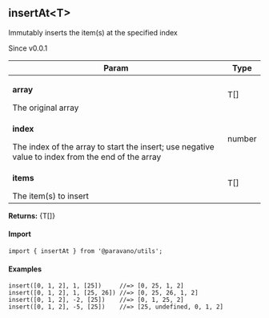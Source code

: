 <h2>insertAt&lt;T&gt;</h2>
<p>Immutably inserts the item(s) at the specified index</p>
<p>Since v0.0.1</p>
<table>
      <thead>
      <tr>
        <th>Param</th>
        <th>Type</th></tr>
      </thead>
      <tbody><tr><td><p><b>array</b></p>The original array</td><td>T[]</td></tr><tr><td><p><b>index</b></p>The index of the array to start the insert; use negative value to index from the end of the array</td><td>number</td></tr><tr><td><p><b>items</b></p>The item(s) to insert</td><td>T[]</td></tr></tbody>
    </table><p><b>Returns:</b> {T[]}</p>
<h4>Import</h4>

```
import { insertAt } from '@paravano/utils';
```

  <h4>Examples</h4>




```    
insert([0, 1, 2], 1, [25])     //=> [0, 25, 1, 2]
insert([0, 1, 2], 1, [25, 26]) //=> [0, 25, 26, 1, 2]
insert([0, 1, 2], -2, [25])    //=> [0, 1, 25, 2]
insert([0, 1, 2], -5, [25])    //=> [25, undefined, 0, 1, 2]
```

    